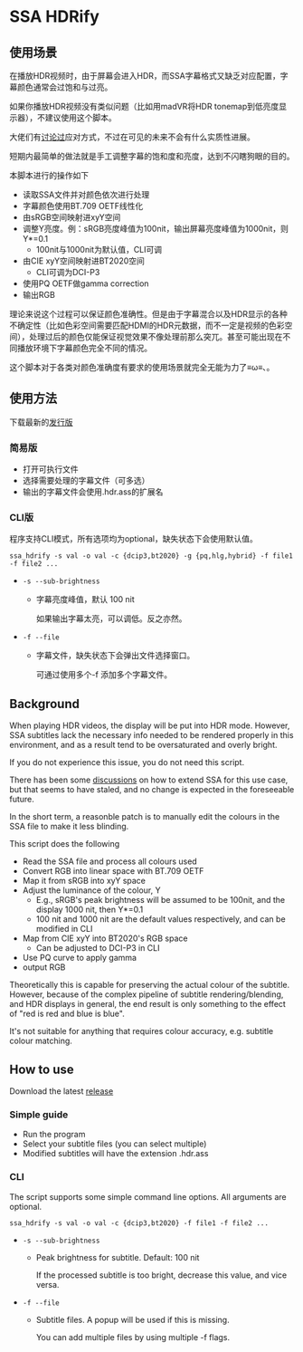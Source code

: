 # SSA HDRify

## 使用场景

在播放HDR视频时，由于屏幕会进入HDR，而SSA字幕格式又缺乏对应配置，字幕颜色通常会过饱和与过亮。

如果你播放HDR视频没有类似问题（比如用madVR将HDR tonemap到低亮度显示器），不建议使用这个脚本。

大佬们有[讨论过](https://github.com/libass/libass/issues/297)应对方式，不过在可见的未来不会有什么实质性进展。

短期内最简单的做法就是手工调整字幕的饱和度和亮度，达到不闪瞎狗眼的目的。

本脚本进行的操作如下

* 读取SSA文件并对颜色依次进行处理
* 字幕颜色使用BT.709 OETF线性化
* 由sRGB空间映射进xyY空间
* 调整Y亮度。例：sRGB亮度峰值为100nit，输出屏幕亮度峰值为1000nit，则Y*=0.1
    * 100nit与1000nit为默认值，CLI可调
* 由CIE xyY空间映射进BT2020空间
    * CLI可调为DCI-P3
* 使用PQ OETF做gamma correction
* 输出RGB

理论来说这个过程可以保证颜色准确性。但是由于字幕混合以及HDR显示的各种不确定性（比如色彩空间需要匹配HDMI的HDR元数据，而不一定是视频的色彩空间），处理过后的颜色仅能保证视觉效果不像处理前那么突兀。甚至可能出现在不同播放环境下字幕颜色完全不同的情况。

这个脚本对于各类对颜色准确度有要求的使用场景就完全无能为力了≡ω≡、。

## 使用方法

下载最新的[发行版](https://github.com/yyymeow/ssaHdrify/releases)

### 简易版

* 打开可执行文件
* 选择需要处理的字幕文件（可多选）
* 输出的字幕文件会使用.hdr.ass的扩展名

### CLI版

程序支持CLI模式，所有选项均为optional，缺失状态下会使用默认值。

`ssa_hdrify -s val -o val -c {dcip3,bt2020} -g {pq,hlg,hybrid} -f file1 -f file2 ...`

* `-s --sub-brightness`
    * 字幕亮度峰值，默认 100 nit

      如果输出字幕太亮，可以调低。反之亦然。

* `-f --file`
    * 字幕文件，缺失状态下会弹出文件选择窗口。

      可通过使用多个-f 添加多个字幕文件。

## Background

When playing HDR videos, the display will be put into HDR mode. However, SSA subtitles lack the necessary info needed to
be rendered properly in this environment, and as a result tend to be oversaturated and overly bright.

If you do not experience this issue, you do not need this script.

There has been some [discussions](https://github.com/libass/libass/issues/297) on how to extend SSA for this use case,
but that seems to have staled, and no change is expected in the foreseeable future.

In the short term, a reasonble patch is to manually edit the colours in the SSA file to make it less blinding.

This script does the following

* Read the SSA file and process all colours used
* Convert RGB into linear space with BT.709 OETF
* Map it from sRGB into xyY space
* Adjust the luminance of the colour, Y
    * E.g., sRGB's peak brightness will be assumed to be 100nit, and the display 1000 nit, then Y*=0.1
    * 100 nit and 1000 nit are the default values respectively, and can be modified in CLI
* Map from CIE xyY into BT2020's RGB space
    * Can be adjusted to DCI-P3 in CLI
* Use PQ curve to apply gamma
* output RGB

Theoretically this is capable for preserving the actual colour of the subtitle. However, because of the complex pipeline
of subtitle rendering/blending, and HDR displays in general, the end result is only something to the effect of "red is
red and blue is blue".

It's not suitable for anything that requires colour accuracy, e.g. subtitle colour matching.

## How to use

Download the latest [release](https://github.com/yyymeow/ssaHdrify/releases)

### Simple guide

* Run the program
* Select your subtitle files (you can select multiple)
* Modified subtitles will have the extension .hdr.ass

### CLI

The script supports some simple command line options. All arguments are optional.

`ssa_hdrify -s val -o val -c {dcip3,bt2020} -f file1 -f file2 ...`

* `-s --sub-brightness`
    * Peak brightness for subtitle. Default: 100 nit

      If the processed subtitle is too bright, decrease this value, and vice versa.

* `-f --file`
    * Subtitle files. A popup will be used if this is missing.

      You can add multiple files by using multiple -f flags.

